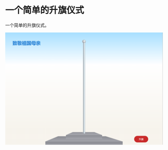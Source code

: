 # 一个简单的升旗仪式

一个简单的升旗仪式。

![](https://github.com/maxd010/sheng-qi/blob/main/screenshot.png?raw=true)

